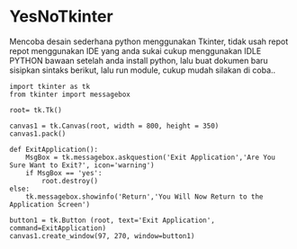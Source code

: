 # YesNoTkinter

Mencoba desain sederhana python menggunakan Tkinter, tidak usah repot repot menggunakan IDE yang anda sukai cukup menggunakan IDLE PYTHON bawaan setelah anda install python,
lalu buat dokumen baru sisipkan sintaks berikut, lalu run module, cukup mudah silakan di coba..

    import tkinter as tk
    from tkinter import messagebox

    root= tk.Tk()

    canvas1 = tk.Canvas(root, width = 800, height = 350)
    canvas1.pack()

    def ExitApplication():
        MsgBox = tk.messagebox.askquestion('Exit Application','Are You Sure Want to Exit?', icon='warning')
        if MsgBox == 'yes':
            root.destroy()
    else:
        tk.messagebox.showinfo('Return','You Will Now Return to the Application Screen')

    button1 = tk.Button (root, text='Exit Application', command=ExitApplication)
    canvas1.create_window(97, 270, window=button1)

